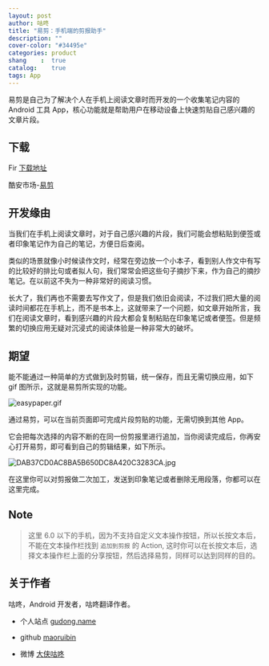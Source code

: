 ```yaml
---
layout: post
author: 咕咚
title: "易剪：手机端的剪报助手"
description: ""
cover-color: "#34495e"
categories: product
shang    :  true
catalog:    true
tags: App 
---
```

易剪是自己为了解决个人在手机上阅读文章时而开发的一个收集笔记内容的 Android 工具 App，核心功能就是帮助用户在移动设备上快速剪贴自己感兴趣的文章片段。

## 下载

Fir [下载地址]( https://fir.im/pl7r)

酷安市场-[易剪](http://www.coolapk.com/apk/name.gudong.easypaper) 

## 开发缘由

当我们在手机上阅读文章时，对于自己感兴趣的片段，我们可能会想粘贴到便签或者印象笔记作为自己的笔记，方便日后查阅。

类似的场景就像小时候读作文时，经常在旁边放一个小本子，看到别人作文中有写的比较好的排比句或者拟人句，我们常常会把这些句子摘抄下来，作为自己的摘抄笔记。在以前这不失为一种非常好的阅读习惯。

长大了，我们再也不需要去写作文了，但是我们依旧会阅读，不过我们把大量的阅读时间都花在手机上，而不是书本上，这就带来了一个问题，如文章开始所言，我们在阅读文章时，看到感兴趣的片段大都会复制粘贴在印象笔记或者便签。但是频繁的切换应用无疑对沉浸式的阅读体验是一种非常大的破坏。

## 期望

能不能通过一种简单的方式做到及时剪辑，统一保存，而且无需切换应用，如下 gif 图所示，这就是易剪所实现的功能。

![easypaper.gif](http://upload-images.jianshu.io/upload_images/588640-38f85015e2d782b2.gif?imageMogr2/auto-orient/strip)

通过易剪，可以在当前页面即可完成片段剪贴的功能，无需切换到其他 App。

它会把每次选择的内容不断的在同一份剪报里进行追加，当你阅读完成后，你再安心打开易剪，即可看到自己的剪辑结果，如下所示。

![DAB37CD0AC8BA5B650DC8A420C3283CA.jpg](http://upload-images.jianshu.io/upload_images/588640-f5dab307d0af6a9b.jpg?imageMogr2/auto-orient/strip%7CimageView2/2/w/1240)

在这里你可以对剪报做二次加工，发送到印象笔记或者删除无用段落，你都可以在这里完成。


## Note

> 这里 6.0 以下的手机，因为不支持自定义文本操作按钮，所以长按文本后，不能在文本操作栏找到 `追加到剪报` 的 Action, 这时你可以在长按文本后，选择文本操作栏上面的分享按钮，然后选择易剪，同样可以达到同样的目的。


## 关于作者

咕咚，Android 开发者，咕咚翻译作者。

* 个人站点 [gudong.name](http://gudong.name/)

* github [maoruibin](https://github.com/maoruibin)

* 微博 [大侠咕咚](http://weibo.com/maoruibin)
